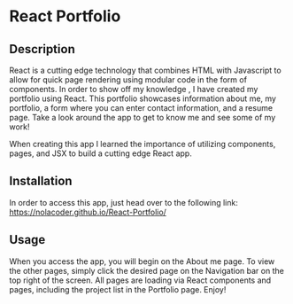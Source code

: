 # React Portfolio

## Description

React is a cutting edge technology that combines HTML with Javascript to allow for quick page rendering using modular code in the form of components. In order to show off my knowledge , I have created my portfolio using React. This portfolio showcases information about me, my portfolio, a form where you can enter contact information, and a resume page. Take a look around the app to get to know me and see some of my work!

When creating this app I learned the importance of utilizing components, pages, and JSX to build a cutting edge React app.

## Installation

In order to access this app, just head over to the following link: https://nolacoder.github.io/React-Portfolio/

## Usage

When you access the app, you will begin on the About me page. To view the other pages, simply click the desired page on the Navigation bar on the top right of the screen. All pages are loading via React components and pages, including the project list in the Portfolio page. Enjoy!
